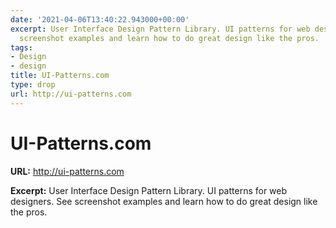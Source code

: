 ```yaml
---
date: '2021-04-06T13:40:22.943000+00:00'
excerpt: User Interface Design Pattern Library. UI patterns for web designers. See
  screenshot examples and learn how to do great design like the pros.
tags:
- Design
- design
title: UI-Patterns.com
type: drop
url: http://ui-patterns.com
---
```


# UI-Patterns.com

**URL:** http://ui-patterns.com

**Excerpt:** User Interface Design Pattern Library. UI patterns for web designers. See screenshot examples and learn how to do great design like the pros.
